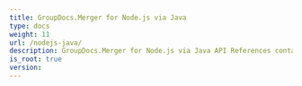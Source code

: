 ```yaml
---
title: GroupDocs.Merger for Node.js via Java
type: docs
weight: 11
url: /nodejs-java/
description: GroupDocs.Merger for Node.js via Java API References contain examples, code snippets, and API documentation. It provides packages, classes, interfaces, and other API details.
is_root: true
version:
---
```

